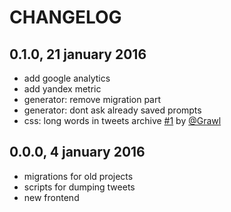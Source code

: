 # CHANGELOG

## 0.1.0, 21 january 2016

* add google analytics
* add yandex metric
* generator: remove migration part
* generator: dont ask already saved prompts
* css: long words in tweets archive [#1](https://github.com/iamstarkov/generator-underhood/pull/1) by [@Grawl](https://github.com/Grawl)

## 0.0.0, 4 january 2016

* migrations for old projects
* scripts for dumping tweets
* new frontend
